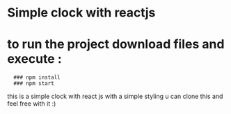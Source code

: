 # Simple clock with reactjs

# to run the project download files and execute :
      ### npm install
      ### npm start
      
      
   this is a simple clock with react js with a simple styling u can clone this and feel free with it :)
   
        
